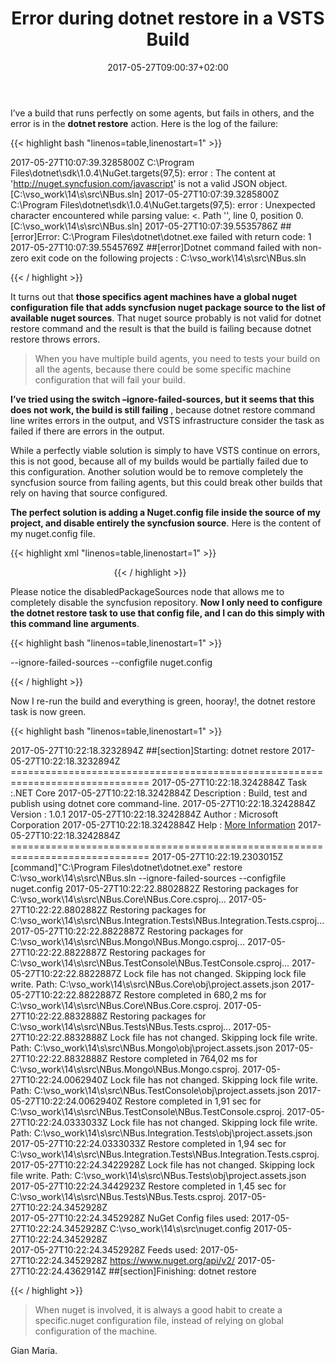 ﻿---
title: "Error during dotnet restore in a VSTS Build"
description: ""
date: 2017-05-27T09:00:37+02:00
draft: false
tags: [build,VSTS]
categories: [Team Foundation Server]
---
I’ve a build that runs perfectly on some agents, but fails in others, and the error is in the  **dotnet restore** action. Here is the log of the failure:

{{< highlight bash "linenos=table,linenostart=1" >}}


2017-05-27T10:07:39.3285800Z C:\Program Files\dotnet\sdk\1.0.4\NuGet.targets(97,5): error :   The content at 'http://nuget.syncfusion.com/javascript' is not a valid JSON object. [C:\vso\_work\14\s\src\NBus.sln]
2017-05-27T10:07:39.3285800Z C:\Program Files\dotnet\sdk\1.0.4\NuGet.targets(97,5): error :   Unexpected character encountered while parsing value: &lt;. Path &#039;&#039;, line 0, position 0. [C:\vso\_work\14\s\src\NBus.sln]
2017-05-27T10:07:39.5535786Z ##[error]Error: C:\Program Files\dotnet\dotnet.exe failed with return code: 1
2017-05-27T10:07:39.5545769Z ##[error]Dotnet command failed with non-zero exit code on the following projects : C:\vso\_work\14\s\src\NBus.sln

{{< / highlight >}}

It turns out that  **those specifics agent machines have a global nuget configuration file that adds syncfusion nuget package source to the list of available nuget sources**. That nuget source probably is not valid for dotnet restore command and the result is that the build is failing because dotnet restore throws errors.

> When you have multiple build agents, you need to tests your build on all the agents, because there could be some specific machine configuration that will fail your build.

 **I’ve tried using the switch –ignore-failed-sources, but it seems that this does not work, the build is still failing** , because dotnet restore command line writes errors in the output, and VSTS infrastructure consider the task as failed if there are errors in the output.

While a perfectly viable solution is simply to have VSTS continue on errors, this is not good, because all of my builds would be partially failed due to this configuration. Another solution would be to remove completely the syncfusion source from failing agents, but this could break other builds that rely on having that source configured.

 **The perfect solution is adding a Nuget.config file inside the source of my project, and disable entirely the syncfusion source**. Here is the content of my nuget.config file.

{{< highlight xml "linenos=table,linenostart=1" >}}
<?xml version="1.0" encoding="utf-8"?>
<configuration>
  <packageRestore>
    <add key="enabled" value="True" />
    <add key="automatic" value="True" />
  </packageRestore>
  
  <disabledPackageSources>
    <add key="syncfusion" value="http://nuget.syncfusion.com/javascript" />
  </disabledPackageSources>
  
  <activePackageSource>
    <add key="nuget.org" value="https://www.nuget.org/api/v2/" />
  </activePackageSource>
  
  <packageSources>
    <add key="nuget.org" value="https://www.nuget.org/api/v2/" />
  </packageSources>
</configuration>{{< / highlight >}}

Please notice the disabledPackageSources node that allows me to completely disable the syncfusion repository. **Now I only need to configure the dotnet restore task to use that config file, and I can do this simply with this command line arguments**.

{{< highlight bash "linenos=table,linenostart=1" >}}


--ignore-failed-sources --configfile nuget.config

{{< / highlight >}}

Now I re-run the build and everything is green, hooray!, the dotnet restore task is now green.

{{< highlight bash "linenos=table,linenostart=1" >}}


2017-05-27T10:22:18.3232894Z ##[section]Starting: dotnet restore
2017-05-27T10:22:18.3232894Z ==============================================================================
2017-05-27T10:22:18.3242884Z Task         :.NET Core
2017-05-27T10:22:18.3242884Z Description  : Build, test and publish using dotnet core command-line.
2017-05-27T10:22:18.3242884Z Version      : 1.0.1
2017-05-27T10:22:18.3242884Z Author       : Microsoft Corporation
2017-05-27T10:22:18.3242884Z Help         : [More Information](https://go.microsoft.com/fwlink/?linkid=832194)
2017-05-27T10:22:18.3242884Z ==============================================================================
2017-05-27T10:22:19.2303015Z [command]"C:\Program Files\dotnet\dotnet.exe" restore C:\vso\_work\14\s\src\NBus.sln --ignore-failed-sources --configfile nuget.config
2017-05-27T10:22:22.8802882Z   Restoring packages for C:\vso\_work\14\s\src\NBus.Core\NBus.Core.csproj...
2017-05-27T10:22:22.8802882Z   Restoring packages for C:\vso\_work\14\s\src\NBus.Integration.Tests\NBus.Integration.Tests.csproj...
2017-05-27T10:22:22.8822887Z   Restoring packages for C:\vso\_work\14\s\src\NBus.Mongo\NBus.Mongo.csproj...
2017-05-27T10:22:22.8822887Z   Restoring packages for C:\vso\_work\14\s\src\NBus.TestConsole\NBus.TestConsole.csproj...
2017-05-27T10:22:22.8822887Z   Lock file has not changed. Skipping lock file write. Path: C:\vso\_work\14\s\src\NBus.Core\obj\project.assets.json
2017-05-27T10:22:22.8822887Z   Restore completed in 680,2 ms for C:\vso\_work\14\s\src\NBus.Core\NBus.Core.csproj.
2017-05-27T10:22:22.8832888Z   Restoring packages for C:\vso\_work\14\s\src\NBus.Tests\NBus.Tests.csproj...
2017-05-27T10:22:22.8832888Z   Lock file has not changed. Skipping lock file write. Path: C:\vso\_work\14\s\src\NBus.Mongo\obj\project.assets.json
2017-05-27T10:22:22.8832888Z   Restore completed in 764,02 ms for C:\vso\_work\14\s\src\NBus.Mongo\NBus.Mongo.csproj.
2017-05-27T10:22:24.0062940Z   Lock file has not changed. Skipping lock file write. Path: C:\vso\_work\14\s\src\NBus.TestConsole\obj\project.assets.json
2017-05-27T10:22:24.0062940Z   Restore completed in 1,91 sec for C:\vso\_work\14\s\src\NBus.TestConsole\NBus.TestConsole.csproj.
2017-05-27T10:22:24.0333033Z   Lock file has not changed. Skipping lock file write. Path: C:\vso\_work\14\s\src\NBus.Integration.Tests\obj\project.assets.json
2017-05-27T10:22:24.0333033Z   Restore completed in 1,94 sec for C:\vso\_work\14\s\src\NBus.Integration.Tests\NBus.Integration.Tests.csproj.
2017-05-27T10:22:24.3422928Z   Lock file has not changed. Skipping lock file write. Path: C:\vso\_work\14\s\src\NBus.Tests\obj\project.assets.json
2017-05-27T10:22:24.3442923Z   Restore completed in 1,45 sec for C:\vso\_work\14\s\src\NBus.Tests\NBus.Tests.csproj.
2017-05-27T10:22:24.3452928Z   
2017-05-27T10:22:24.3452928Z   NuGet Config files used:
2017-05-27T10:22:24.3452928Z       C:\vso\_work\14\s\src\nuget.config
2017-05-27T10:22:24.3452928Z   
2017-05-27T10:22:24.3452928Z   Feeds used:
2017-05-27T10:22:24.3452928Z       https://www.nuget.org/api/v2/
2017-05-27T10:22:24.4362914Z ##[section]Finishing: dotnet restore

{{< / highlight >}}

> When nuget is involved, it is always a good habit to create a specific.nuget configuration file, instead of relying on global configuration of the machine.

Gian Maria.
